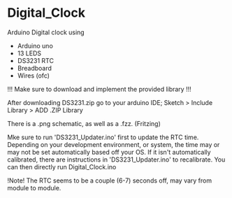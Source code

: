# Digital_Clock
Arduino Digital clock using 
- Arduino uno
- 13 LEDS
- DS3231 RTC
- Breadboard
- Wires (ofc)

!!! Make sure to download and implement the provided library !!! 

After downloading DS3231.zip go to your arduino IDE; Sketch > Include Library > ADD .ZIP Library

There is a .png schematic, as well as a .fzz. (Fritzing)

Mke sure to run 'DS3231_Updater.ino' first to update the RTC time. Depending on your development environment, or system, 
the time may or may not be set automatically based off your OS.
If it isn't automatically calibrated, there are instructions in 'DS3231_Updater.ino' to recalibrate.
You can then directly run Digital_Clock.ino 


!Note!
The RTC seems to be a couple (6-7) seconds off, may vary from module to module. 
